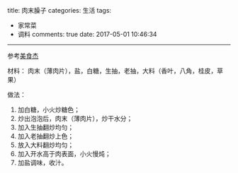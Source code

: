 title: 肉末臊子
categories: 生活
tags:
  - 家常菜
  - 调料
comments: true
date: 2017-05-01 10:46:34
---


参考[美食杰](http://www.meishij.net/zuofa/rouzi_5.html)

材料：
肉末（薄肉片），盐，白糖，生抽，老抽，大料（香叶，八角，桂皮，草果）

做法：
1. 加白糖，小火炒糖色；
2. 炒出泡泡后，肉末（薄肉片），炒干水分；
3. 加入生抽翻炒均匀；
4. 加入老抽翻炒上色；
5. 放入大料翻炒均匀；
6. 加入开水高于肉表面，小火慢炖；
7. 加盐调味，收汁。